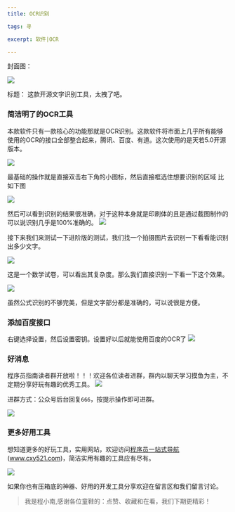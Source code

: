 ```yaml
---
title: OCR识别

tags: 寻

excerpt: 软件|OCR

---
```

封面图：

![](https://navtool.gitee.io/blog/assets/imgs/20221126/DM_20221127234433_001.PNG) 

标题：
这款开源文字识别工具，太拽了吧。

### 简洁明了的OCR工具

本款软件只有一款核心的功能那就是OCR识别。这款软件将市面上几乎所有能够使用的OCR的接口全部整合起来，腾讯、百度、有道。这次使用的是天若5.0开源版本。


![](https://navtool.gitee.io/blog/assets/imgs/20221126/DM_20221127234433_002.PNG)


最基础的操作就是直接双击右下角的小图标，然后直接框选住想要识别的区域
比如下图

![](https://navtool.gitee.io/blog/assets/imgs/20221126/DM_20221127234433_003.PNG)

然后可以看到识别的结果很准确，对于这种本身就是印刷体的且是通过截图制作的可以说识别几乎是100%准确的。
![](https://navtool.gitee.io/blog/assets/imgs/20221126/DM_20221127234433_004.PNG)

接下来我们来测试一下进阶版的测试，我们找一个拍摄图片去识别一下看看能识别出多少文字。


![](https://navtool.gitee.io/blog/assets/imgs/20221126/DM_20221127234433_005.PNG)

这是一个数学试卷，可以看出其复杂度。那么我们直接识别一下看一下这个效果。

![](https://navtool.gitee.io/blog/assets/imgs/20221126/DM_20221127234433_006.PNG)

虽然公式识别的不够完美，但是文字部分都是准确的，可以说很是方便。

### 添加百度接口

右键选择设置，然后设置密钥。设置好以后就能使用百度的OCR了
![](https://navtool.gitee.io/blog/assets/imgs/20221126/DM_20221127234433_007.PNG)

### 好消息
程序员指南读者群开放啦！！！欢迎各位读者进群，群内以聊天学习摸鱼为主，不定期分享好玩有趣的优秀工具。
![](https://navtool.gitee.io/blog/assets/imgs/20221126/DM_20221127234433_008.PNG)

进群方式：公众号后台回复`666`，按提示操作即可进群。

![](https://navtool.gitee.io/blog/assets/imgs/20221126/DM_20221127234433_009.PNG)

### 更多好用工具
想知道更多的好玩工具，实用网站，欢迎访问[程序员一站式导航](http://www.cxy521.com/)(www.cxy521.com)，简洁实用有趣的工具应有尽有。

![](https://navtool.gitee.io/blog/assets/imgs/20221126/DM_20221127234433_010.PNG)

如果你也有压箱底的神器、好用的开发工具分享欢迎在留言区和我们留言讨论。

> 我是程小南,感谢各位童鞋的：点赞、收藏和在看，我们下期更精彩！




